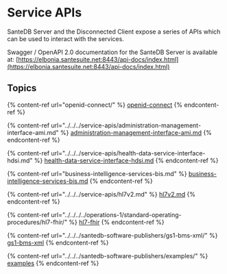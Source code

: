 # Service APIs

SanteDB Server and the Disconnected Client expose a series of APIs which can be used to interact with the services.&#x20;

Swagger / OpenAPI 2.0 documentation for the SanteDB Server is available at: [https://elbonia.santesuite.net:8443/api-docs/index.html](https://elbonia.santesuite.net:8443/api-docs/index.html)

## Topics

{% content-ref url="openid-connect/" %}
[openid-connect](openid-connect/)
{% endcontent-ref %}

{% content-ref url="../../../service-apis/administration-management-interface-ami.md" %}
[administration-management-interface-ami.md](../../../service-apis/administration-management-interface-ami.md)
{% endcontent-ref %}

{% content-ref url="../../../service-apis/health-data-service-interface-hdsi.md" %}
[health-data-service-interface-hdsi.md](../../../service-apis/health-data-service-interface-hdsi.md)
{% endcontent-ref %}

{% content-ref url="business-intelligence-services-bis.md" %}
[business-intelligence-services-bis.md](business-intelligence-services-bis.md)
{% endcontent-ref %}

{% content-ref url="../../../service-apis/hl7v2.md" %}
[hl7v2.md](../../../service-apis/hl7v2.md)
{% endcontent-ref %}

{% content-ref url="../../../../operations-1/standard-operating-procedures/hl7-fhir/" %}
[hl7-fhir](../../../../operations-1/standard-operating-procedures/hl7-fhir/)
{% endcontent-ref %}

{% content-ref url="../../../santedb-software-publishers/gs1-bms-xml/" %}
[gs1-bms-xml](../../../santedb-software-publishers/gs1-bms-xml/)
{% endcontent-ref %}

{% content-ref url="../../../santedb-software-publishers/examples/" %}
[examples](../../../santedb-software-publishers/examples/)
{% endcontent-ref %}

